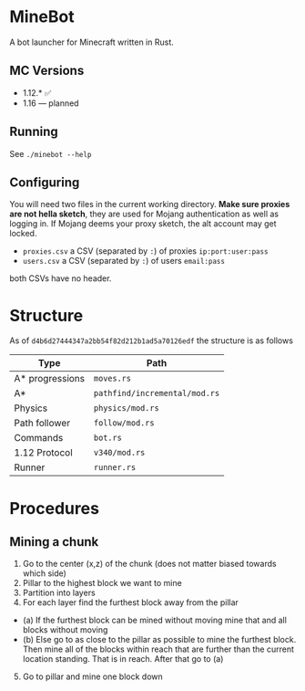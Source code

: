 # MineBot

A bot launcher for Minecraft written in Rust.

## MC Versions

- 1.12.* ✅
- 1.16 — planned

## Running

See `./minebot --help`

## Configuring

You will need two files in the current working directory. **Make sure proxies are not hella sketch**,
they are used for Mojang authentication as well as logging in. If Mojang deems your proxy sketch, the
alt account may get locked.

- `proxies.csv` a CSV (separated by `:`) of proxies `ip:port:user:pass`
- `users.csv` a CSV (separated by `:`) of users `email:pass`

both CSVs have no header.


# Structure 

As of `d4b6d27444347a2bb54f82d212b1ad5a70126edf` the structure is as follows

|Type|Path|
|-------|----------|
A* progressions| `moves.rs`|
A* | `pathfind/incremental/mod.rs`
Physics | `physics/mod.rs`
Path follower | `follow/mod.rs`
Commands |`bot.rs`
1.12 Protocol |`v340/mod.rs`
Runner |`runner.rs`


# Procedures

## Mining a chunk

1. Go to the center (x,z) of the chunk (does not matter biased towards which side)
2. Pillar to the highest block we want to mine
3. Partition into layers
4. For each layer find the furthest block away from the pillar
- (a) If the furthest block can be mined without moving mine that and all blocks without moving
- (b) Else go to as close to the pillar as possible to mine the furthest block. Then mine all of the blocks within reach that are further than the current location standing. That is in reach. After that go to (a)
5. Go to pillar and mine one block down
